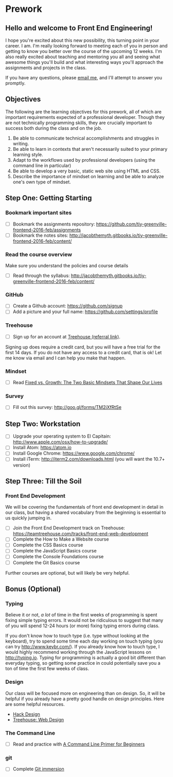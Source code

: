 # Prework

## Hello and welcome to Front End Engineering!

I hope you're excited about this new possibility, this turning point in your career. I am. I'm really looking forward to meeting each of you in person and getting to know you better over the course of the upcoming 12 weeks. I'm also really excited about teaching and mentoring you all and seeing what awesome things you'll build and what interesting ways you'll approach the assignments and projects in the class.

If you have any questions, please [email me](mailto:jake@theironyard.com), and I'll attempt to answer you promptly.

## Objectives
The following are the learning objectives for this prework, all of which are
important requirements expected of a professional developer. Though they are
not technically programming skills, they are crucially important to success
both during the class and on the job.

1. Be able to communicate technical accomplishments and struggles in writing.
2. Be able to learn in contexts that aren't necessarily suited to your primary learning style.
3. Adapt to the workflows used by professional developers (using the command line in particular)
4. Be able to develop a very basic, static web site using HTML and CSS.
5. Describe the importance of mindset on learning and be able to analyze one's own type of mindset.

## Step One: Getting Starting

### Bookmark important sites

- [ ] Bookmark the assignments repository: https://github.com/tiy-greenville-frontend-2016-feb/assignments
- [ ] Bookmark the notes sites: http://jacobthemyth.gitbooks.io/tiy-greenville-frontend-2016-feb/content/

### Read the course overview

Make sure you understand the policies and course details

- [ ] Read through the syllabus: http://jacobthemyth.gitbooks.io/tiy-greenville-frontend-2016-feb/content/

### GitHub

  - [ ] Create a Github account: https://github.com/signup
  - [ ] Add a picture and your full name: https://github.com/settings/profile

### Treehouse

- [ ] Sign up for an account at [Treehouse (referral link)](http://referrals.trhou.se/jacobthemyth).

Signing up does require a credit card, but you will have a free trial for the first 14 days. If you do not have any access to a credit card, that is ok! Let me know via email and I can help you make that happen.


### Mindset

- [ ] Read [Fixed vs. Growth: The Two Basic Mindsets That Shape Our Lives](http://www.brainpickings.org/2014/01/29/carol-dweck-mindset/)

### Survey

- [ ] Fill out this survey: http://goo.gl/forms/TM2iXfRtSe

## Step Two: Workstation

- [ ] Upgrade your operating system to El Capitain: http://www.apple.com/osx/how-to-upgrade/
- [ ] Install Atom: https://atom.io
- [ ] Install Google Chrome: https://www.google.com/chrome/
- [ ] Install iTerm: http://iterm2.com/downloads.html (you will want the 10.7+ version)

## Step Three: Till the Soil

### Front End Development

We will be covering the fundamentals of front end development in detail in our class, but having a shared vocabulary from the beginning is essential to us quickly jumping in.

- [ ] Join the Front End Development track on Treehouse: https://teamtreehouse.com/tracks/front-end-web-development
- [ ] Complete the How to Make a Website course
- [ ] Complete the CSS Basics course
- [ ] Complete the JavaScript Basics course
- [ ] Complete the Console Foundations course
- [ ] Complete the Git Basics course

Further courses are optional, but will likely be very helpful.

## Bonus (Optional)

### Typing

Believe it or not, *a lot* of time in the first weeks of programming is spent fixing simple typing errors. It would not be ridiculous to suggest that many of you will spend 12-24 hours (or more) fixing typing errors during class.

If you don't know how to touch type (i.e. type without looking at the keyboard), try to spend some time each day working on touch typing (you can try http://www.keybr.com/). If you already know how to touch type, I would highly recommend working through the JavaScript lessons on http://typing.io. Typing for programming is actually a good bit different than everyday typing, so getting some practice in could potentially save you a ton of time the first few weeks of class.

### Design

Our class will be focused more on engineering than on design. So, it will be helpful if you already have a pretty good handle on design principles. Here are some helpful resources.

- [Hack Design](https://hackdesign.org/)
- [Treehouse: Web Design](https://teamtreehouse.com/tracks/web-design)

### The Command Line

- [ ] Read and practice with [A Command Line Primer for Beginners](http://lifehacker.com/5633909/who-needs-a-mouse-learn-to-use-the-command-line-for-almost-anything)

### git

- [ ] Complete [Git immersion](http://gitimmersion.com/)
